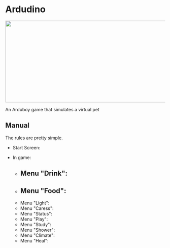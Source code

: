 # Ardudino
<img src="/assets/BlackJack Banner.png" data-canonical-src="/assets/BlackJack Banner.png" width="700" height="257" />

An Arduboy game that simulates a virtual pet

## Manual

The rules are pretty simple.

* Start Screen:
  
* In game:
  * Menu "Drink":
      - 
  * Menu "Food":
      -
  * Menu "Light": 
  * Menu "Caress": 
  * Menu "Status": 
  * Menu "Play": 
  * Menu "Study": 
  * Menu "Shower": 
  * Menu "Climate": 
  * Menu "Heal": 

